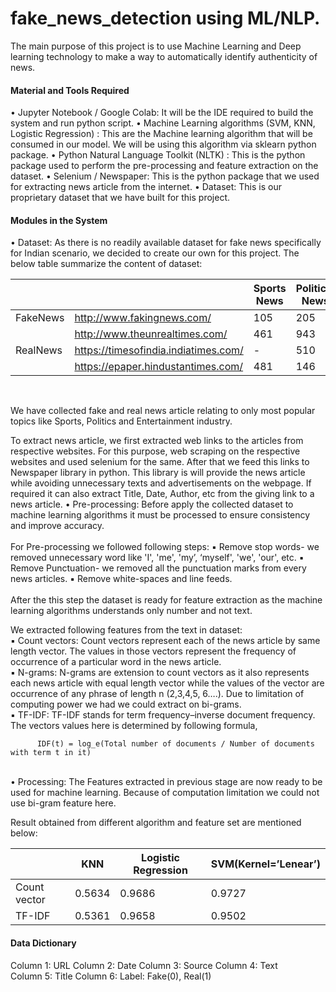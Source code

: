 # fake_news_detection using ML/NLP. 

The main purpose of this project is to use Machine Learning and Deep learning technology to make a way to automatically identify authenticity of news. 


<h4> Material and Tools Required  </h4> 
•	Jupyter Notebook / Google Colab: It will be the IDE required to build the system and run python script.
•	Machine Learning algorithms (SVM, KNN, Logistic Regression) : This are the Machine learning algorithm that will be consumed in our model. We will be using this algorithm via sklearn python package.
•	Python Natural Language Toolkit (NLTK) : This is the python package used to perform the pre-processing and feature extraction on the dataset. 
•	Selenium / Newspaper: This is the python package that we used for extracting news article from the internet.
•	Dataset: This is our proprietary dataset that we have built for this project.


<h4> Modules in the System  </h4> 

•	Dataset: As there is no readily available dataset for fake news specifically for Indian scenario, we decided to create our own for this project.
The below table summarize the content of dataset:


|               |               | Sports News   | Political News| Entertainment News |
| ------------- | ------------- | ------------- | ------------- |------------- |
|   FakeNews    |http://www.fakingnews.com/|105  |205| 149|
|               |http://www.theunrealtimes.com/|461|943|231|
|   RealNews    |https://timesofindia.indiatimes.com/ |-|510| 450|
|               |https://epaper.hindustantimes.com/|481| 146|-|


<br>
    
We have collected fake and real news article relating to only most popular topics like Sports, Politics and Entertainment industry. 

To extract news article, we first extracted web links to the articles from respective websites. For this purpose, web scraping on the respective websites and used selenium for the same. After that we feed this links to Newspaper library in python. This library is will provide the news article while avoiding unnecessary texts and advertisements on the webpage. If required it can also extract Title, Date, Author, etc from the giving link to a news article.
•	Pre-processing: Before apply the collected dataset to machine learning algorithms it must be processed to ensure consistency and improve accuracy. 
<br><br>
For Pre-processing we followed following steps:
▪	Remove stop words- we removed unnecessary word like 'I', 'me', 'my’, ‘myself', 'we', 'our', etc.
▪	Remove Punctuation- we removed all the punctuation marks from every news articles.
▪	Remove white-spaces and line feeds.
<br><br>
After the this step the dataset is ready for feature extraction as the machine learning algorithms understands only number and not text.

We extracted following features from the text in dataset:
<br>▪	Count vectors: Count vectors represent each of the news article by same length vector. The values in those vectors represent the frequency of occurrence of a particular word in the news article. 
<br>▪	N-grams: N-grams are extension to count vectors as it also represents each news article with equal length vector while the values of the vector are occurrence of any phrase of length n (2,3,4,5, 6….). Due to limitation of computing power we had we could extract on bi-grams.
<br>▪	TF-IDF: TF-IDF stands for term frequency–inverse document frequency. The vectors values here is determined by following formula,

          IDF(t) = log_e(Total number of documents / Number of documents with term t in it)

<br>•	Processing: The Features extracted in previous stage are now ready to be used for machine learning. Because of computation limitation we could not use bi-gram feature here.

Result obtained from different algorithm and feature set are mentioned below:

|               | KNN  |  Logistic Regression| SVM(Kernel=’Lenear’) |
| ------------- | ------------- | ------------- |------------- |
|Count vector	 | 0.5634  |0.9686|  0.9727|
|TF-IDF	|0.5361	 | 0.9658|0.9502|

<h4>Data Dictionary</h4>  
 
Column 1: URL 
Column 2: Date 
Column 3: Source 
Column 4: Text  
Column 5: Title 
Column 6: Label: Fake(0), Real(1) 


